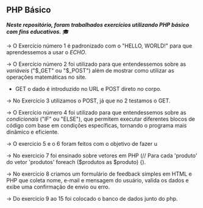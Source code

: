 ## PHP Básico

*__Neste repositório, foram trabalhados exercícios utilizando PHP básico com fins educativos.__* 🎓

→ O Exercício número 1 é padronizado com o "HELLO, WORLD!" para que aprendessemos a usar o *ECHO*.

→ O Exercício número 2 foi utilizado para que entendessemos sobre as *variáveis* ("$_GET" ou "$_POST") além de mostrar como utilizar as operações matemáticas no site.
* GET o dado é introduzido no URL e POST direto no corpo.

→ No Exercício 3 utilizamos o POST, já que no 2 testamos o GET.

→ O Exercício número 4 foi utilizado para que entendessemos sobre as *condicionais* ("IF" ou "ELSE"), que permitem executar diferentes blocos de código com base em condições específicas, tornando o programa mais dinâmico e eficiente.

→ O exercicio 5 e o 6 foram feitos com o objetivo de fazer u

→ No exercicio 7 foi ensinado sobre vetores em PHP (// Para cada 'produto' do vetor 'produtos'
foreach ($produtos as $produto) {).

→ No exercicio 8 criamos um formulário de feedback simples em HTML e PHP que coleta nome, e-mail e mensagem do usuário, valida os dados e exibe uma confirmação de envio ou erro.

→ Do exercicío 9 ao 15 foi colocado o banco de dados junto do php.
